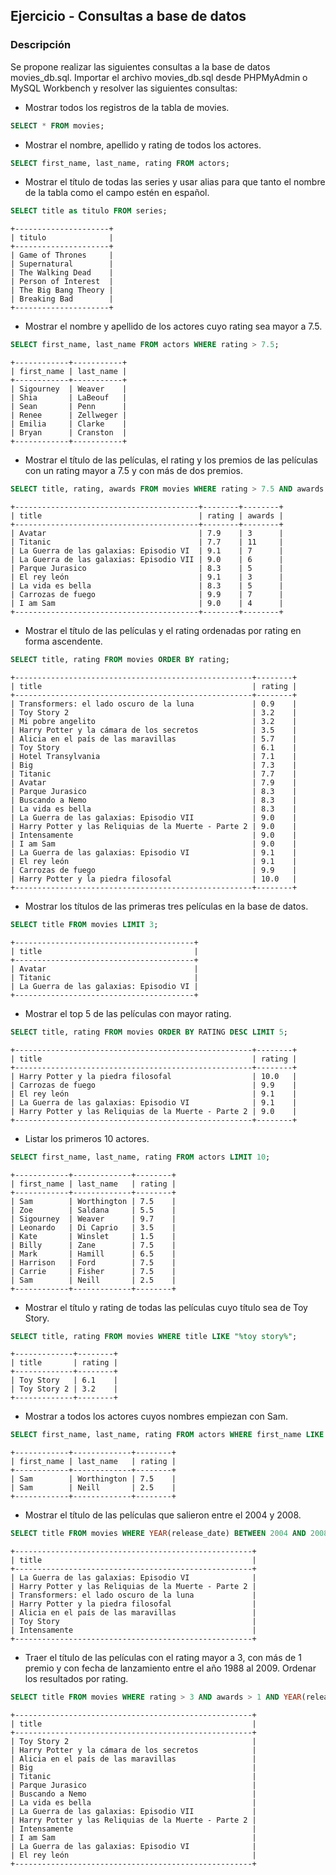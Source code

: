 ## Ejercicio - Consultas a base de datos
### Descripción
Se propone realizar las siguientes consultas a la base de datos movies_db.sql.
Importar el archivo movies_db.sql desde PHPMyAdmin o MySQL Workbench y resolver las siguientes consultas:

- Mostrar todos los registros de la tabla de movies.
~~~~sql
SELECT * FROM movies;
~~~~
- Mostrar el nombre, apellido y rating de todos los actores.
~~~~sql
SELECT first_name, last_name, rating FROM actors;
~~~~
- Mostrar el título de todas las series y usar alias para que tanto el nombre de la tabla como el campo estén en español.
~~~~sql
SELECT title as titulo FROM series;
~~~~
```
+---------------------+
| titulo              |
+---------------------+
| Game of Thrones     |
| Supernatural        |
| The Walking Dead    |
| Person of Interest  |
| The Big Bang Theory |
| Breaking Bad        |
+---------------------+
```
- Mostrar el nombre y apellido de los actores cuyo rating sea mayor a 7.5.
~~~~sql
SELECT first_name, last_name FROM actors WHERE rating > 7.5;
~~~~
```
+------------+-----------+
| first_name | last_name |
+------------+-----------+
| Sigourney  | Weaver    |
| Shia       | LaBeouf   |
| Sean       | Penn      |
| Renee      | Zellweger |
| Emilia     | Clarke    |
| Bryan      | Cranston  |
+------------+-----------+
```
- Mostrar el título de las películas, el rating y los premios de las películas con un rating mayor a 7.5 y con más de dos premios.
~~~~sql
SELECT title, rating, awards FROM movies WHERE rating > 7.5 AND awards > 2;
~~~~
```
+-----------------------------------------+--------+--------+
| title                                   | rating | awards |
+-----------------------------------------+--------+--------+
| Avatar                                  | 7.9    | 3      |
| Titanic                                 | 7.7    | 11     |
| La Guerra de las galaxias: Episodio VI  | 9.1    | 7      |
| La Guerra de las galaxias: Episodio VII | 9.0    | 6      |
| Parque Jurasico                         | 8.3    | 5      |
| El rey león                             | 9.1    | 3      |
| La vida es bella                        | 8.3    | 5      |
| Carrozas de fuego                       | 9.9    | 7      |
| I am Sam                                | 9.0    | 4      |
+-----------------------------------------+--------+--------+  
```
- Mostrar el título de las películas y el rating ordenadas por rating en forma ascendente.
~~~~sql
SELECT title, rating FROM movies ORDER BY rating;
~~~~
```
+-----------------------------------------------------+--------+
| title                                               | rating |
+-----------------------------------------------------+--------+
| Transformers: el lado oscuro de la luna             | 0.9    |
| Toy Story 2                                         | 3.2    |
| Mi pobre angelito                                   | 3.2    |
| Harry Potter y la cámara de los secretos            | 3.5    |
| Alicia en el país de las maravillas                 | 5.7    |
| Toy Story                                           | 6.1    |
| Hotel Transylvania                                  | 7.1    |
| Big                                                 | 7.3    |
| Titanic                                             | 7.7    |
| Avatar                                              | 7.9    |
| Parque Jurasico                                     | 8.3    |
| Buscando a Nemo                                     | 8.3    |
| La vida es bella                                    | 8.3    |
| La Guerra de las galaxias: Episodio VII             | 9.0    |
| Harry Potter y las Reliquias de la Muerte - Parte 2 | 9.0    |
| Intensamente                                        | 9.0    |
| I am Sam                                            | 9.0    |
| La Guerra de las galaxias: Episodio VI              | 9.1    |
| El rey león                                         | 9.1    |
| Carrozas de fuego                                   | 9.9    |
| Harry Potter y la piedra filosofal                  | 10.0   |
+-----------------------------------------------------+--------+
```
- Mostrar los títulos de las primeras tres películas en la base de datos.
~~~~sql
SELECT title FROM movies LIMIT 3;
~~~~
```
+----------------------------------------+
| title                                  |
+----------------------------------------+
| Avatar                                 |
| Titanic                                |
| La Guerra de las galaxias: Episodio VI |
+----------------------------------------+
```
- Mostrar el top 5 de las películas con mayor rating.
~~~~sql
SELECT title, rating FROM movies ORDER BY RATING DESC LIMIT 5;
~~~~
```
+-----------------------------------------------------+--------+
| title                                               | rating |
+-----------------------------------------------------+--------+
| Harry Potter y la piedra filosofal                  | 10.0   |
| Carrozas de fuego                                   | 9.9    |
| El rey león                                         | 9.1    |
| La Guerra de las galaxias: Episodio VI              | 9.1    |
| Harry Potter y las Reliquias de la Muerte - Parte 2 | 9.0    |
+-----------------------------------------------------+--------+

```
- Listar los primeros 10 actores.
~~~~sql
SELECT first_name, last_name, rating FROM actors LIMIT 10;
~~~~
```
+------------+-------------+--------+
| first_name | last_name   | rating |
+------------+-------------+--------+
| Sam        | Worthington | 7.5    |
| Zoe        | Saldana     | 5.5    |
| Sigourney  | Weaver      | 9.7    |
| Leonardo   | Di Caprio   | 3.5    |
| Kate       | Winslet     | 1.5    |
| Billy      | Zane        | 7.5    |
| Mark       | Hamill      | 6.5    |
| Harrison   | Ford        | 7.5    |
| Carrie     | Fisher      | 7.5    |
| Sam        | Neill       | 2.5    |
+------------+-------------+--------+
```
- Mostrar el título y rating de todas las películas cuyo título sea de Toy Story.
~~~~sql
SELECT title, rating FROM movies WHERE title LIKE "%toy story%";
~~~~
```
+-------------+--------+
| title       | rating |
+-------------+--------+
| Toy Story   | 6.1    |
| Toy Story 2 | 3.2    |
+-------------+--------+
```
- Mostrar a todos los actores cuyos nombres empiezan con Sam.
~~~~sql
SELECT first_name, last_name, rating FROM actors WHERE first_name LIKE "sam%";
~~~~
```
+------------+-------------+--------+
| first_name | last_name   | rating |
+------------+-------------+--------+
| Sam        | Worthington | 7.5    |
| Sam        | Neill       | 2.5    |
+------------+-------------+--------+

```
- Mostrar el título de las películas que salieron entre el 2004 y 2008.
~~~~sql
SELECT title FROM movies WHERE YEAR(release_date) BETWEEN 2004 AND 2008;
~~~~
```
+-----------------------------------------------------+
| title                                               |
+-----------------------------------------------------+
| La Guerra de las galaxias: Episodio VI              |
| Harry Potter y las Reliquias de la Muerte - Parte 2 |
| Transformers: el lado oscuro de la luna             |
| Harry Potter y la piedra filosofal                  |
| Alicia en el país de las maravillas                 |
| Toy Story                                           |
| Intensamente                                        |
+-----------------------------------------------------+
```
- Traer el título de las películas con el rating mayor a 3, con más de 1 premio y con fecha de lanzamiento entre el año 1988 al 2009. Ordenar los resultados por rating.
~~~~sql
SELECT title FROM movies WHERE rating > 3 AND awards > 1 AND YEAR(release_date) BETWEEN 1988 AND 2009 ORDER BY rating;
~~~~
```
+-----------------------------------------------------+
| title                                               |
+-----------------------------------------------------+
| Toy Story 2                                         |
| Harry Potter y la cámara de los secretos            |
| Alicia en el país de las maravillas                 |
| Big                                                 |
| Titanic                                             |
| Parque Jurasico                                     |
| Buscando a Nemo                                     |
| La vida es bella                                    |
| La Guerra de las galaxias: Episodio VII             |
| Harry Potter y las Reliquias de la Muerte - Parte 2 |
| Intensamente                                        |
| I am Sam                                            |
| La Guerra de las galaxias: Episodio VI              |
| El rey león                                         |
+-----------------------------------------------------+
```
